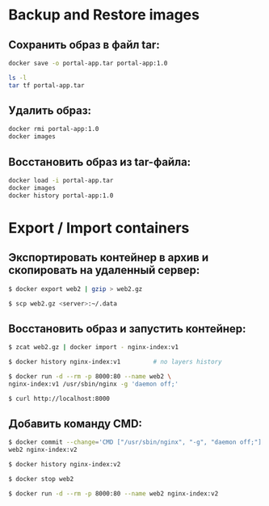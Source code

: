 # Backup and Restore images

## Cохранить образ в файл tar:

```bash
docker save -o portal-app.tar portal-app:1.0

ls -l
tar tf portal-app.tar
```

## Удалить образ:

```bash
docker rmi portal-app:1.0
docker images
```

## Восстановить образ из tar-файла:

```bash
docker load -i portal-app.tar
docker images
docker history portal-app:1.0
```


# Export / Import containers

## Экспортировать контейнер в архив и скопировать на удаленный сервер:

```bash
$ docker export web2 | gzip > web2.gz

$ scp web2.gz <server>:~/.data
```

## Восстановить образ и запустить контейнер:

```bash
$ zcat web2.gz | docker import - nginx-index:v1

$ docker history nginx-index:v1   		# no layers history

$ docker run -d --rm -p 8000:80 --name web2 \
nginx-index:v1 /usr/sbin/nginx -g 'daemon off;'

$ curl http://localhost:8000
```

## Добавить команду CMD:

```bash
$ docker commit --change='CMD ["/usr/sbin/nginx", "-g", "daemon off;"]' \
web2 nginx-index:v2

$ docker history nginx-index:v2

$ docker stop web2

$ docker run -d --rm -p 8000:80 --name web2 nginx-index:v2
```